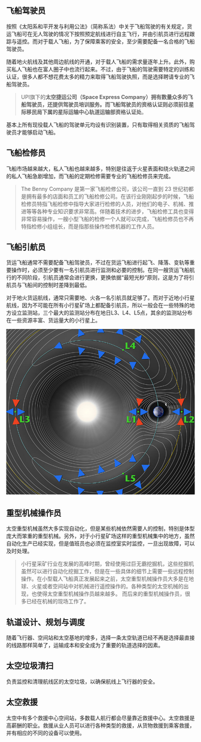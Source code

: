 ## 飞船驾驶员

按照《太阳系和平开发与利用公法》（简称系法）中关于飞船驾驶的有关规定，货运飞船可在无人驾驶的情况下按照预定航线进行自主飞行，并由引航员进行远程跟踪与遥控。而对于载人飞船，为了保障乘客的安全，至少需要配备一名合格的飞船驾驶员。

随着地火航线及其他周边航线的开通，对于载人飞船的需求量逐年上升。此外，购买私人飞船也在富人圈子中也流行起来。不过，由于飞船的驾驶需要特定的训练和认证，很多人都不想花费太多的精力来取得飞船驾驶执照，而是选择聘请专业的飞船驾驶员。

> UPI旗下的**太空捷运公司（Space Express Company）**拥有数量众多的飞船驾驶员，还提供驾驶员培训服务。而飞船驾驶员的资格认证则必须前往星际移民局下属的**星际运输中心轨道运输部资格认证处**。

基本上所有现役载人飞船的驾驶单元均设有识别装置，只有取得相关资质的飞船驾驶员才能够启动飞船。

## 飞船检修员

飞船市场越来越大，私人飞船也越来越多，特别是往返于火星表面和绕火轨道之间的私人飞船急剧增加，而飞船的定期检修需要专业的飞船检修员来完成。

> The Benny Company 是第一家飞船检修公司，该公司一直到 23 世纪初都是拥有最多的店面和员工的飞船检修公司。在该行业刚刚起步的时候，飞船检修员特指飞船检修中指导大家进行检修的人员，对他们的电子、机械、推进等等各种专业知识要求非常高。伴随着技术的进步，飞船检修工具也变得非常容易操作，一艘小型飞船的检修一个人就可以完成，飞船检修员也不再特指检修小组组长，而是指那些操作检修机器的工作人员。


## 飞船引航员

货运飞船通常不需要配备飞船驾驶员，不过在货运飞船进行起飞、降落、变轨等重要操作时，必须至少要有一名引航员进行监测和必要的控制。在同一艘货运飞船航行的不同阶段，引航员通常会进行更换，更换依据“最短光秒”原则，这是为了将引航员与飞船间的控制时差降到最低。

对于地火货运航线，通常只需要地、火各一名引航员就足够了。而对于近地小行星航线，因为不可能在所有小行星矿场上都配备引航员，所以一般会在一些特殊的地方设立监测站，三个最大的监测站分布在地日L3、L4、L5点，其余的监测站分布在一些资源丰富、货运量大的小行星上。

![](resources/800px-Lagrange_points.jpg)

## 重型机械操作员

太空重型机械虽然大多实现自动化，但是某些机械依然需要人的控制，特别是体型庞大而笨重的重型机械。另外，对于小行星矿场这样的重型机械集中的地方，虽然自动化生产已经实现，但是值班员也必须在监控室实时监控，一旦出现故障，可以及时处理。

> 小行星采矿行业在发展的高峰时期，曾经使用过巨无霸挖掘机，这些挖掘机虽然可以进行自动化挖掘工作，但是在一些具体的细节上需要一些远程控制操作。在小型载人飞船真正发展起来之前，太空重型机械操作员大多是在地球、火星或者空间站中对机械进行遥控操作的。各种类型的太空机械的出现，也使得太空重型机械操作员越来越多。
> 而后来的重型机械操作员，很多已经在机械的现场工作了。


## 轨道设计、规划与调度

随着飞行器、空间站和太空基地的增多，选择一条太空轨道已经不再是选择最直接的线路那样简单了，运输成本和安全成为了重要的轨道选择的因素。

## 太空垃圾清扫

负责监控和清理航线区的太空垃圾，以确保航线上飞行器的安全。

## 太空救援

太空中有多个救援中心空间站，多数载人航行都会尽量靠近救援中心。太空救援是高薪酬的职业。救援从业人员可以进行各种类型的救援，从货物救援到乘客救援，并有相应的不同的设备可以使用。


